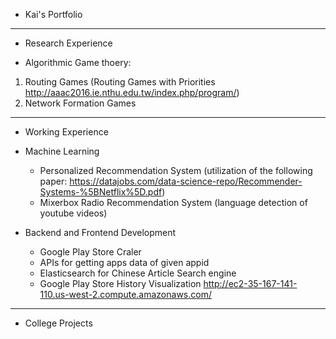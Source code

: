 
* Kai's Portfolio
---
* Research Experience
- Algorithmic Game thoery:
1. Routing Games (Routing Games with Priorities http://aaac2016.ie.nthu.edu.tw/index.php/program/)
2. Network Formation Games
---
* Working Experience
- Machine Learning
   - Personalized Recommendation System (utilization of the following paper: https://datajobs.com/data-science-repo/Recommender-Systems-%5BNetflix%5D.pdf)
   - Mixerbox Radio Recommendation System (language detection of youtube videos)

 - Backend and Frontend Development
   - Google Play Store Craler
   - APIs for getting apps data of given appid
   - Elasticsearch for Chinese Article Search engine
   - Google Play Store History Visualization http://ec2-35-167-141-110.us-west-2.compute.amazonaws.com/

---
* College Projects

